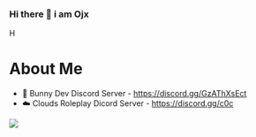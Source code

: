 ### Hi there 👋 i am Ojx 

H

# About Me

- 🐇 Bunny Dev Discord Server - https://discord.gg/GzAThXsEct
- ☁️ Clouds Roleplay Dicord Server - https://discord.gg/c0c


![](https://komarev.com/ghpvc/?username=Ojxiii&label=VIEWS)
